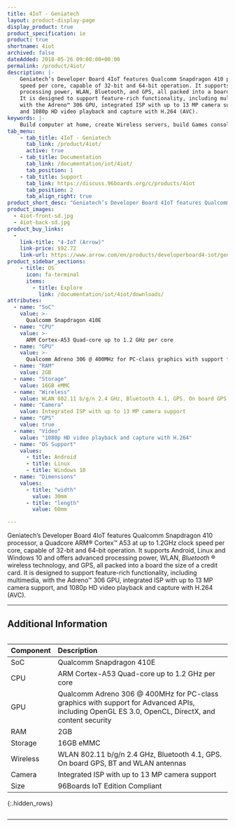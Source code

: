 ```yaml
---
title: 4IoT - Geniatech
layout: product-display-page
display_product: true
product_specification: ie
product: true
shortname: 4iot
archived: false
dateAdded: 2018-05-26 09:00:00+00:00
permalink: /product/4iot/
description: |-
    Geniatech’s Developer Board 4IoT features Qualcomm Snapdragon 410 processor, a Quadcore ARM® Cortex™ A53 at up to 1.2GHz clock
    speed per core, capable of 32-bit and 64-bit operation. It supports Android, Linux and Windows 10 and offers advanced
    processing power, WLAN, Bluetooth, and GPS, all packed into a board the size of a credit card.
    It is designed to support feature-rich functionality, including multimedia,
    with the Adreno™ 306 GPU, integrated ISP with up to 13 MP camera support,
    and 1080p HD video playback and capture with H.264 (AVC).
keywords: |-
    Build computer at home, create Wireless servers, build Games consoles, make Music sounds products, create HD video showcases hardware, build Audio Systems from scratch, Android hardware Applications board, Raspberry Pi Scratch game demos, geniatech
tab_menu:
    - tab_title: 4IoT - Geniatech
      tab_link: /product/4iot/
      active: true
    - tab_title: Documentation
      tab_link: /documentation/iot/4iot/
      tab_position: 1
    - tab_title: Support
      tab_link: https://discuss.96boards.org/c/products/4iot
      tab_position: 2
      tab_align_right: true
product_short_desc: "Geniatech’s Developer Board 4IoT features Qualcomm Snapdragon 410 processor, a Quadcore ARM® Cortex™ A53 at up to 1.2GHz clock speed per core, capable of 32-bit and 64-bit operation."
product_images:
  - 4iot-front-sd.jpg
  - 4iot-back-sd.jpg
product_buy_links:
  -
    link-title: "4-IoT (Arrow)"
    link-price: $92.72
    link-url: https://www.arrow.com/en/products/developerboard4-iot/geniatech-inc
product_sidebar_sections:
    - title: OS
      icon: fa-terminal
      items:
        - title: Explore
          link: /documentation/iot/4iot/downloads/
attributes:
  - name: "SoC"
    value: >-
      Qualcomm Snapdragon 410E
  - name: "CPU"
    value: >-
      ARM Cortex-A53 Quad-core up to 1.2 GHz per core
  - name: "GPU"
    value: >-
      Qualcomm Adreno 306 @ 400MHz for PC-class graphics with support for Advanced APIs, including OpenGL ES 3.0, OpenCL, DirectX, and content security
  - name: "RAM"
    value: 2GB
  - name: "Storage"
    value: 16GB eMMC
  - name: "Wireless"
    value: WLAN 802.11 b/g/n 2.4 GHz, Bluetooth 4.1, GPS. On board GPS, BT and WLAN antennas
  - name: "Camera"
    value: Integrated ISP with up to 13 MP camera support
  - name: "GPS"
    value: true
  - name: "Video"
    value: "1080p HD video playback and capture with H.264"
  - name: "OS Support"
    values:
      - title: Android
      - title: Linux
      - title: Windows 10
  - name: "Dimensions"
    values:
      - title: "width"
        value: 30mm
      - title: "length"
        value: 60mm

---
```

Geniatech’s Developer Board 4IoT features Qualcomm Snapdragon 410 processor, a Quadcore ARM® Cortex™ A53 at up to 1.2GHz clock
speed per core, capable of 32-bit and 64-bit operation. It supports Android, Linux and Windows 10 and offers advanced
processing power, WLAN, _Bluetooth_ ® wireless technology, and GPS, all packed into a board the size of a credit card.
It is designed to support feature-rich functionality, including multimedia,
with the Adreno™ 306 GPU, integrated ISP with up to 13 MP camera support,
and 1080p HD video playback and capture with H.264 (AVC).

***

## Additional Information
<div style="overflow-x:scroll;" markdown="1">

|   Component          |   Description                                                                                    |
|:---------------------|:-------------------------------------------------------------------------------------------------|
|  SoC                 | Qualcomm Snapdragon 410E                                                                         |
|  CPU                 | ARM Cortex-A53 Quad-core up to 1.2 GHz per core                                                  |
|  GPU                 | Qualcomm Adreno 306 @ 400MHz for PC-class graphics with support for Advanced APIs, including OpenGL ES 3.0, OpenCL, DirectX, and content security                                                                                   |
|  RAM                 | 2GB                                                                                              |
|  Storage             | 16GB eMMC                                                                                        |
|  Wireless            | WLAN 802.11 b/g/n 2.4 GHz, Bluetooth 4.1, GPS. On board GPS, BT and WLAN antennas                |
|  Camera              | Integrated ISP with up to 13 MP camera support                                                   |
|  Size                | 96Boards IoT Edition Compliant                                                                   |
{:.hidden_rows}

</div>

***
